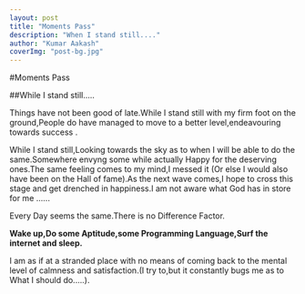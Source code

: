 ```yaml
---
layout: post 
title: "Moments Pass"
description: "When I stand still...."
author: "Kumar Aakash"
coverImg: "post-bg.jpg"
---
```


#Moments Pass

##While I stand still.....

Things have not been good of late.While I stand still with my firm foot on the ground,People do have managed to move to a better level,endeavouring towards success .

While I stand still,Looking towards the sky as to when I will be able to do the same.Somewhere envyng some while actually Happy for the deserving ones.The same feeling comes to my mind,I messed it (Or else I would also have been on the Hall of fame).As the next wave comes,I hope to cross this stage and get drenched in happiness.I am not aware what God has in store for me ......

Every Day seems the same.There is no Difference Factor.

**Wake up,Do some Aptitude,some Programming Language,Surf the internet and sleep.**

I am as if at a stranded place with no means of coming back to the mental level of calmness and satisfaction.(I try to,but it constantly bugs me as to What I should do.....).